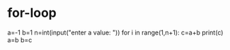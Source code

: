 # for-loop
a=-1 b=1 n=int(input("enter a value: ")) for i in range(1,n+1):     c=a+b     print(c)     a=b     b=c
